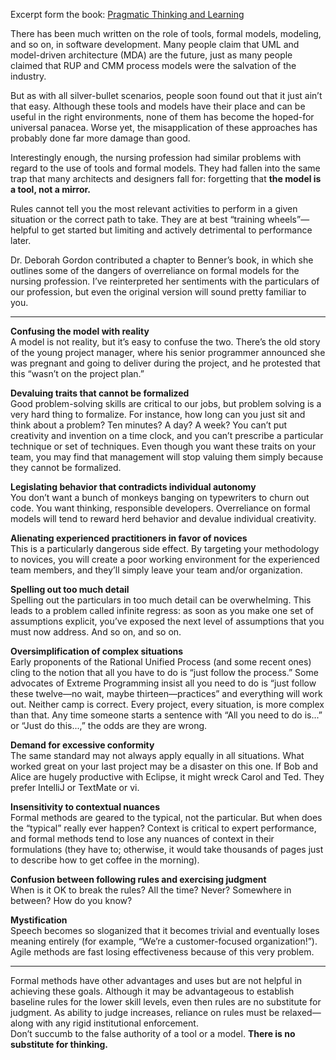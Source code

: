 Excerpt form the book: [Pragmatic Thinking and Learning](https://pragprog.com/book/ahptl/pragmatic-thinking-and-learning)  

There has been much written on the role of tools, formal models,
modeling, and so on, in software development. Many people claim
that UML and model-driven architecture (MDA) are the future, just
as many people claimed that RUP and CMM process models were
the salvation of the industry.  

But as with all silver-bullet scenarios, people soon found out that
it just ain’t that easy. Although these tools and models have their
place and can be useful in the right environments, none of them
has become the hoped-for universal panacea. Worse yet, the misapplication
of these approaches has probably done far more damage
than good.  

Interestingly enough, the nursing profession
had similar problems with regard to
the use of tools and formal models. They
had fallen into the same trap that many
architects and designers fall for: forgetting that **the model is a tool, not a mirror.**  

Rules cannot tell you the most relevant activities to perform in a
given situation or the correct path to take. They are at best “training
wheels”—helpful to get started but limiting and actively detrimental
to performance later.  

Dr. Deborah Gordon contributed a chapter to Benner’s book, in
which she outlines some of the dangers of overreliance on formal
models for the nursing profession. I’ve reinterpreted her sentiments
with the particulars of our profession, but even the original version
will sound pretty familiar to you.  

***

**Confusing the model with reality**  
A model is not reality, but it’s easy to confuse the two.
There’s the old story of the young project manager, where his
senior programmer announced she was pregnant and going to
deliver during the project, and he protested that this “wasn’t
on the project plan.”  

**Devaluing traits that cannot be formalized**  
Good problem-solving skills are critical to our jobs, but problem
solving is a very hard thing to formalize. For instance,
how long can you just sit and think about a problem? Ten
minutes? A day? A week? You can’t put creativity and invention
on a time clock, and you can’t prescribe a particular technique
or set of techniques. Even though you want these traits on your team, you may find that management will stop valuing
them simply because they cannot be formalized.  

**Legislating behavior that contradicts individual autonomy**  
You don’t want a bunch of monkeys banging on typewriters
to churn out code. You want thinking, responsible developers.
Overreliance on formal models will tend to reward herd
behavior and devalue individual creativity.  

**Alienating experienced practitioners in favor of novices**  
This is a particularly dangerous side effect. By targeting your
methodology to novices, you will create a poor working environment
for the experienced team members, and they’ll simply
leave your team and/or organization.  

**Spelling out too much detail**  
Spelling out the particulars in too much detail can be overwhelming.
This leads to a problem called infinite regress: as
soon as you make one set of assumptions explicit, you’ve
exposed the next level of assumptions that you must now
address. And so on, and so on.  

**Oversimplification of complex situations**  
Early proponents of the Rational Unified Process (and some
recent ones) cling to the notion that all you have to do is “just
follow the process.” Some advocates of Extreme Programming
insist all you need to do is “just follow these twelve—no wait,
maybe thirteen—practices” and everything will work out. Neither
camp is correct. Every project, every situation, is more
complex than that. Any time someone starts a sentence with
“All you need to do is...” or “Just do this...,” the odds are they
are wrong.  

**Demand for excessive conformity**  
The same standard may not always apply equally in all situations.
What worked great on your last project may be a disaster
on this one. If Bob and Alice are hugely productive with
Eclipse, it might wreck Carol and Ted. They prefer IntelliJ or
TextMate or vi.  

**Insensitivity to contextual nuances**  
Formal methods are geared to the typical, not the particular.
But when does the “typical” really ever happen? Context
is critical to expert performance, and formal methods tend
to lose any nuances of context in their formulations (they
have to; otherwise, it would take thousands of pages just to
describe how to get coffee in the morning).  

**Confusion between following rules and exercising judgment**  
When is it OK to break the rules? All the time? Never? Somewhere
in between? How do you know?  

**Mystification**  
Speech becomes so sloganized that it becomes trivial and
eventually loses meaning entirely (for example, “We’re a
customer-focused organization!”). Agile methods are fast losing
effectiveness because of this very problem.  

***

Formal methods have other advantages and uses but are not helpful
in achieving these goals. Although it may be advantageous
to establish baseline rules for the lower skill levels, even then
rules are no substitute for judgment. As ability to judge increases,
reliance on rules must be relaxed—along with any rigid institutional
enforcement.  
Don’t succumb to the false authority of a tool or a model. **There is
no substitute for thinking.**
